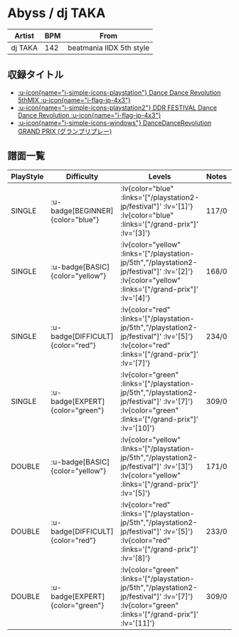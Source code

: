# Abyss / dj TAKA

|Artist|BPM|From|
|------|---|----|
|dj TAKA|142|beatmania IIDX 5th style|

## 収録タイトル

- [ :u-icon{name="i-simple-icons-playstation"} Dance Dance Revolution 5thMIX :u-icon{name="i-flag-jp-4x3"} ](/playstation-jp/5th)
- [ :u-icon{name="i-simple-icons-playstation2"} DDR FESTIVAL Dance Dance Revolution :u-icon{name="i-flag-jp-4x3"} ](/playstation2-jp/festival)
- [ :u-icon{name="i-simple-icons-windows"} DanceDanceRevolution GRAND PRIX (グランプリプレー)](/grand-prix)

## 譜面一覧

|PlayStyle|Difficulty|Levels|Notes|Movie|
|---------|----------|------|-----|-----|
|SINGLE| :u-badge[BEGINNER]{color="blue"} | :lv{color="blue" :links='["/playstation2-jp/festival"]' :lv='[1]'}  :lv{color="blue" :links='["/grand-prix"]' :lv='[3]'} |117/0||
|SINGLE| :u-badge[BASIC]{color="yellow"} | :lv{color="yellow" :links='["/playstation-jp/5th","/playstation2-jp/festival"]' :lv='[2]'}  :lv{color="yellow" :links='["/grand-prix"]' :lv='[4]'} |168/0||
|SINGLE| :u-badge[DIFFICULT]{color="red"} | :lv{color="red" :links='["/playstation-jp/5th","/playstation2-jp/festival"]' :lv='[5]'}  :lv{color="red" :links='["/grand-prix"]' :lv='[7]'} |234/0||
|SINGLE| :u-badge[EXPERT]{color="green"} | :lv{color="green" :links='["/playstation-jp/5th","/playstation2-jp/festival"]' :lv='[7]'}  :lv{color="green" :links='["/grand-prix"]' :lv='[10]'} |309/0||
|DOUBLE| :u-badge[BASIC]{color="yellow"} | :lv{color="yellow" :links='["/playstation-jp/5th","/playstation2-jp/festival"]' :lv='[3]'}  :lv{color="yellow" :links='["/grand-prix"]' :lv='[5]'} |171/0||
|DOUBLE| :u-badge[DIFFICULT]{color="red"} | :lv{color="red" :links='["/playstation-jp/5th","/playstation2-jp/festival"]' :lv='[5]'}  :lv{color="red" :links='["/grand-prix"]' :lv='[8]'} |233/0||
|DOUBLE| :u-badge[EXPERT]{color="green"} | :lv{color="green" :links='["/playstation-jp/5th","/playstation2-jp/festival"]' :lv='[7]'}  :lv{color="green" :links='["/grand-prix"]' :lv='[11]'} |309/0||
